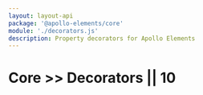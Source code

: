 ```yaml
---
layout: layout-api
package: '@apollo-elements/core'
module: './decorators.js'
description: Property decorators for Apollo Elements
---
```

# Core >> Decorators || 10
